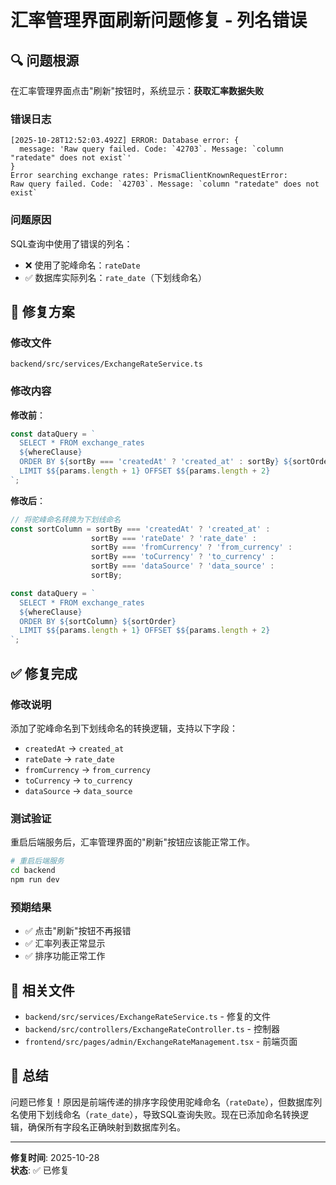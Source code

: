 # 汇率管理界面刷新问题修复 - 列名错误

## 🔍 问题根源

在汇率管理界面点击"刷新"按钮时，系统显示：**获取汇率数据失败**

### 错误日志

```
[2025-10-28T12:52:03.492Z] ERROR: Database error: {
  message: 'Raw query failed. Code: `42703`. Message: `column "ratedate" does not exist`'
}
Error searching exchange rates: PrismaClientKnownRequestError: 
Raw query failed. Code: `42703`. Message: `column "ratedate" does not exist`
```

### 问题原因

SQL查询中使用了错误的列名：
- ❌ 使用了驼峰命名：`rateDate`
- ✅ 数据库实际列名：`rate_date`（下划线命名）

## 🔧 修复方案

### 修改文件

`backend/src/services/ExchangeRateService.ts`

### 修改内容

**修改前**：
```typescript
const dataQuery = `
  SELECT * FROM exchange_rates 
  ${whereClause}
  ORDER BY ${sortBy === 'createdAt' ? 'created_at' : sortBy} ${sortOrder}
  LIMIT $${params.length + 1} OFFSET $${params.length + 2}
`;
```

**修改后**：
```typescript
// 将驼峰命名转换为下划线命名
const sortColumn = sortBy === 'createdAt' ? 'created_at' : 
                  sortBy === 'rateDate' ? 'rate_date' :
                  sortBy === 'fromCurrency' ? 'from_currency' :
                  sortBy === 'toCurrency' ? 'to_currency' :
                  sortBy === 'dataSource' ? 'data_source' :
                  sortBy;

const dataQuery = `
  SELECT * FROM exchange_rates 
  ${whereClause}
  ORDER BY ${sortColumn} ${sortOrder}
  LIMIT $${params.length + 1} OFFSET $${params.length + 2}
`;
```

## ✅ 修复完成

### 修改说明

添加了驼峰命名到下划线命名的转换逻辑，支持以下字段：
- `createdAt` → `created_at`
- `rateDate` → `rate_date`
- `fromCurrency` → `from_currency`
- `toCurrency` → `to_currency`
- `dataSource` → `data_source`

### 测试验证

重启后端服务后，汇率管理界面的"刷新"按钮应该能正常工作。

```bash
# 重启后端服务
cd backend
npm run dev
```

### 预期结果

- ✅ 点击"刷新"按钮不再报错
- ✅ 汇率列表正常显示
- ✅ 排序功能正常工作

## 📝 相关文件

- `backend/src/services/ExchangeRateService.ts` - 修复的文件
- `backend/src/controllers/ExchangeRateController.ts` - 控制器
- `frontend/src/pages/admin/ExchangeRateManagement.tsx` - 前端页面

## 🎯 总结

问题已修复！原因是前端传递的排序字段使用驼峰命名（`rateDate`），但数据库列名使用下划线命名（`rate_date`），导致SQL查询失败。现在已添加命名转换逻辑，确保所有字段名正确映射到数据库列名。

---

**修复时间**: 2025-10-28  
**状态**: ✅ 已修复
